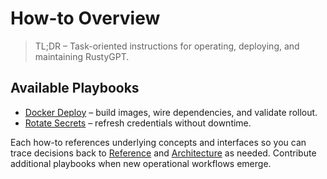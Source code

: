 # How-to Overview

> TL;DR – Task-oriented instructions for operating, deploying, and maintaining RustyGPT.

## Available Playbooks

- [Docker Deploy](docker-deploy.md) – build images, wire dependencies, and validate rollout.
- [Rotate Secrets](rotate-secrets.md) – refresh credentials without downtime.

Each how-to references underlying concepts and interfaces so you can trace decisions back to [Reference](../reference/index.md) and [Architecture](../architecture/index.md) as needed. Contribute additional playbooks when new operational workflows emerge.
